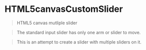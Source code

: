 # HTML5canvasCustomSlider

> HTML5 canvas mutliple slider

> The standard input slider has only one arm or slider to move. 

> This is an attempt to create a slider with multiple sliders on it.
